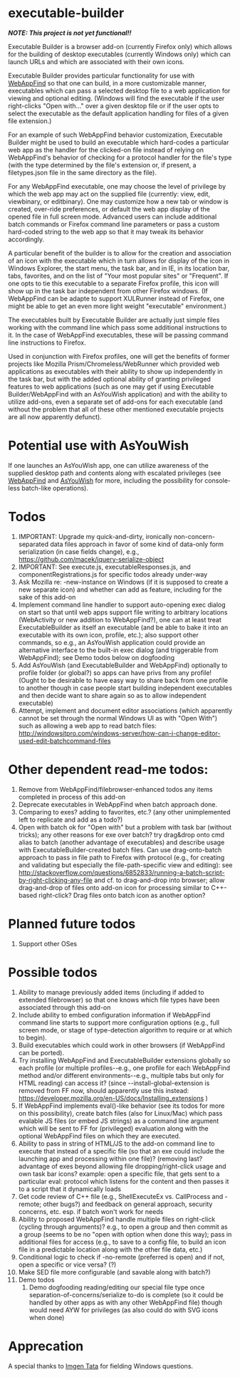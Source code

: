 # executable-builder

***NOTE: This project is not yet functional!!***

Executable Builder is a browser add-on (currently Firefox only) which allows for the building of desktop executables (currently Windows only) which can launch URLs and which are associated with their own icons.

Executable Builder provides particular functionality for use with [WebAppFind](https://github.com/brettz9/webappfind) so that one can build, in a more customizable manner, executables which can pass a selected desktop file to a web application for viewing and optional editing. (Windows will find the executable if the user right-clicks "Open with..." over a given desktop file or if the user opts to select the executable as the default application handling for files of a given file extension.)

For an example of such WebAppFind behavior customization, Executable Builder might be used to build an executable which hard-codes a particular web app as the handler for the clicked-on file instead of relying on WebAppFind's behavior of checking for a protocol handler for the file's type (with the type determined by the file's extension or, if present, a filetypes.json file in the same directory as the file).

For any WebAppFind executable, one may choose the level of privilege by which the web app may act on the supplied file (currently: view, edit, viewbinary, or editbinary). One may customize how a new tab or window is created, over-ride preferences, or default the web app display of the opened file in full screen mode. Advanced users can include additional batch commands or Firefox command line parameters or pass a custom hard-coded string to the web app so that it may tweak its behavior accordingly.

A particular benefit of the builder is to allow for the creation and association of an
icon with the executable which in turn allows for display of the icon in Windows
Explorer, the start menu, the task bar, and in IE, in its location bar, tabs, favorites,
and on the list of "Your most popular sites" or "Frequent". If one opts to tie this executable
to a separate Firefox profile, this icon will show up in the task bar independent from
other Firefox windows. (If WebAppFind can be adapte to support XULRunner instead of Firefox,
one might be able to get an even more light weight "executable" environment.)

The executables built by Executable Builder are actually just simple files working with the command line which pass some additional instructions to it. In the case of WebAppFind executables, these will be passing command line instructions to Firefox.

Used in conjunction with Firefox profiles, one will get the benefits of former projects like Mozilla Prism/Chromeless/WebRunner which provided web applications as executables with their
ability to show up independently in the task bar, but with the added optional ability of granting
privileged features to web applications (such as one may get if using Executable Builder/WebAppFind with an AsYouWish application) and with the ability to utilize add-ons, even
a separate set of add-ons for each executable (and without the problem that all of these other mentioned executable projects are all now apparently defunct).

# Potential use with AsYouWish

If one launches an AsYouWish app, one can utilize awareness of the supplied desktop path and contents along with escalated privileges (see [WebAppFind](https://github.com/brettz9/webappfind) and [AsYouWish](https://github.com/brettz9/asyouwish/) for more, including the possibility for console-less batch-like operations).

# Todos

1. IMPORTANT: Upgrade my quick-and-dirty, ironically non-concern-separated data files approach in favor of some kind of data-only form serialization (in case fields change), e.g., https://github.com/macek/jquery-serialize-object
1. IMPORTANT: See execute.js, executableResponses.js, and componentRegistrations.js for specific todos already under-way
1. Ask Mozilla re: -new-instance on Windows (if it is supposed to create a new separate icon) and whether can add as feature, including for the sake of this add-on
1. Implement command line handler to support auto-opening exec dialog on start so that until web apps support file writing to arbitrary locations (WebActivity or new addition to WebAppFind?), one can at least treat ExecutableBuilder as itself an executable (and be able to bake it into an executable with its own icon, profile, etc.); also support other commands, so e.g., an AsYouWish application could provide an alternative interface to the built-in exec dialog (and triggerable from WebAppFind); see Demo todos below on dogfooding
1. Add AsYouWish (and ExecutableBuilder and WebAppFind) optionally to profile folder (or global?) so apps can have
privs from any profile! (Ought to be desirable to have easy
way to share back from one profile to another though in case
people start building independent executables and then decide
want to share again so as to allow independent executable)
1. Attempt, implement and document editor associations (which apparently cannot be set through the normal Windows UI as with "Open With") such as allowing a web app to read batch files: http://windowsitpro.com/windows-server/how-can-i-change-editor-used-edit-batchcommand-files

# Other dependent read-me todos:

1. Remove from WebAppFind/filebrowser-enhanced todos any items completed in process of this add-on
1. Deprecate executables in WebAppFind when batch approach done.
1. Comparing to exes? adding to favorites, etc.? (any other unimplemented left to replicate and add as a todo?)
1. Open with batch ok for "Open with" but a problem with task bar (without tricks); any
other reasons for exe over batch? try drag&drop onto cmd alias to batch (another advantage
of executables) and describe usage with ExecutableBuilder-created batch files. Can
use drag-onto-batch approach to pass in file path to Firefox with protocol
(e.g., for creating and validating but especially the file-path-specific
view and editing): see http://stackoverflow.com/questions/6852833/running-a-batch-script-by-right-clicking-any-file
and cf. to drag-and-drop into browser; allow drag-and-drop of files onto add-on icon
for processing similar to C++-based right-click? Drag files onto batch icon as another option?

# Planned future todos

1. Support other OSes

# Possible todos

1. Ability to manage previously added items (including if added to extended filebrowser) so that one knows which file types have been associated through this add-on
1. Include ability to embed configuration information if WebAppFind command line starts to support
    more configuration options (e.g., full screen mode, or stage of type-detection algorithm to require or at which to begin).
1. Build executables which could work in other browsers (if WebAppFind can be ported).
1. Try installing WebAppFind and ExecutableBuilder extensions globally so each profile (or multiple profiles--e.g., one
profile for each WebAppFind method and/or different environments--e.g., multiple tabs but
only for HTML reading) can access it? (since --install-global-extension is removed from
FF now, should apparently use this instead: https://developer.mozilla.org/en-US/docs/Installing_extensions )
1. If WebAppFind implements eval()-like behavior (see its todos for more on this possibility),
create batch files (also for Linux/Mac) which pass evalable JS files (or embed JS strings) as
a command line argument which will be sent to FF for (privileged) evaluation along with
the optional WebAppFind files on which they are executed.
1. Ability to pass in string of HTML/JS to the add-on command line to
execute that instead of a specific file (so that an exe could include
the launching app and processing within one file)? (removing last?
advantage of exes beyond allowing file dropping/right-click usage
and own task bar icons? example: open a specific file, that gets sent
to a particular eval: protocol which listens for the content and then
passes it to a script that it dynamically loads
1. Get code review of C++ file (e.g., ShellExecuteEx vs. CallProcess and -remote; other bugs?) and
feedback on general approach, security concerns, etc. esp. if batch
won't work for needs
1. Ability to proposed WebAppFind handle multiple files on right-click (cycling through
arguments)? e.g., to open a group and then commit as a group (seems to be
no "open with option when done this way); pass in additional files for access
(e.g., to save to a config file, to build an icon file in a predictable
location along with the other file data, etc.)
1. Conditional logic to check if -no-remote (preferred is open) and if not, open a specific or vice versa? (?)
1. Make SED file more configurable (and savable along with batch?)
1. Demo todos
    1. Demo dogfooding reading/editing our special file type once separation-of-concerns/serialize to-do is complete (so it could be handled by other apps as with any other WebAppFind file) though would need AYW for privileges (as also could do with SVG icons when done)

# Apprecation

A special thanks to [Imgen Tata](http://www.pdfbatch.com/) for fielding Windows questions.
